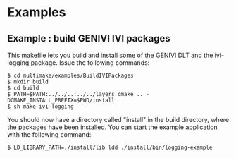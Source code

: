Examples
========

Example : build GENIVI IVI packages
-----------------------------------

This makefile lets you build and install some of the GENIVI DLT and the ivi-logging package. Issue the following commands:
```
$ cd multimake/examples/BuildIVIPackages
$ mkdir build
$ cd build
$ PATH=$PATH:../../..:../../layers cmake .. -DCMAKE_INSTALL_PREFIX=$PWD/install
$ sh make ivi-logging
```

You should now have a directory called "install" in the build directory, where the packages have been installed. You can start the example application with the following command:
```
$ LD_LIBRARY_PATH=./install/lib ldd ./install/bin/logging-example
```

